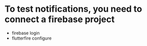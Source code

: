 # To test notifications, you need to connect a firebase project

- firebase login
- flutterfire configure
